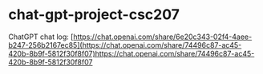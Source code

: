 # chat-gpt-project-csc207

ChatGPT chat log: [https://chat.openai.com/share/6e20c343-02f4-4aee-b247-256b2167ec85](https://chat.openai.com/share/74496c87-ac45-420b-8b9f-5812f30f8f07)https://chat.openai.com/share/74496c87-ac45-420b-8b9f-5812f30f8f07
